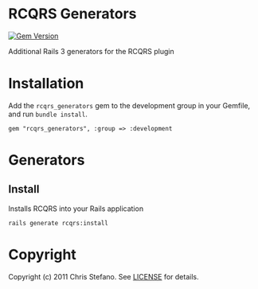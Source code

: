 # RCQRS Generators

[![Gem Version](https://badge.fury.io/rb/rcqrs_generators.png)](http://badge.fury.io/rb/rcqrs_generators)

Additional Rails 3 generators for the RCQRS plugin

# Installation

Add the `rcqrs_generators` gem to the development group in your Gemfile, and run `bundle install`.

    gem "rcqrs_generators", :group => :development

# Generators

## Install

Installs RCQRS into your Rails application

    rails generate rcqrs:install

# Copyright

Copyright (c) 2011 Chris Stefano. See [LICENSE](https://github.com/virtualstaticvoid/rcqrs_generators/blob/master/LICENSE) for details.

